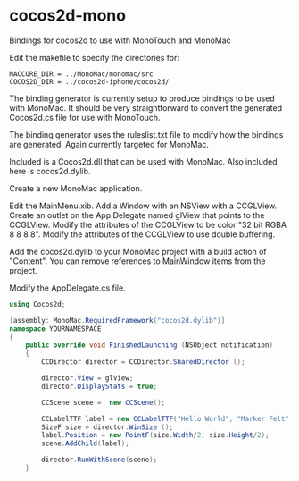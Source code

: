 cocos2d-mono
============

Bindings for cocos2d to use with MonoTouch and MonoMac

Edit the makefile to specify the directories for:
```charp
MACCORE_DIR = ../MonoMac/monomac/src
COCOS2D_DIR = ../cocos2d-iphone/cocos2d/
```

The binding generator is currently setup to produce bindings to be used with MonoMac.  It should be
very straightforward to convert the generated Cocos2d.cs file for use with MonoTouch.

The binding generator uses the ruleslist.txt file to modify how the bindings are generated.  Again currently 
targeted for MonoMac.


Included is a Cocos2d.dll that can be used with MonoMac.  Also included here is cocos2d.dylib.

Create a new MonoMac application.  

Edit the MainMenu.xib.  Add a Window with an NSView with a CCGLView.
Create an outlet on the App Delegate named glView that points to the CCGLView.
Modify the attributes of the CCGLView to be color "32 bit RGBA 8 8 8 8".
Modify the attributes of the CCGLView to use double buffering.

Add the cocos2d.dylib to your MonoMac project with a build action of "Content".
You can remove references to MainWindow items from the project.

Modify the AppDelegate.cs file.  

```csharp
using Cocos2d;

[assembly: MonoMac.RequiredFramework("cocos2d.dylib")]
namespace YOURNAMESPACE
{
	public override void FinishedLaunching (NSObject notification)
	{
		CCDirector director = CCDirector.SharedDirector ();

		director.View = glView;
		director.DisplayStats = true;

		CCScene scene =  new CCScene();

		CCLabelTTF label = new CCLabelTTF("Hello World", "Marker Felt", 64);
		SizeF size = director.WinSize ();
		label.Position = new PointF(size.Width/2, size.Height/2);
		scene.AddChild(label);

		director.RunWithScene(scene);
	}
